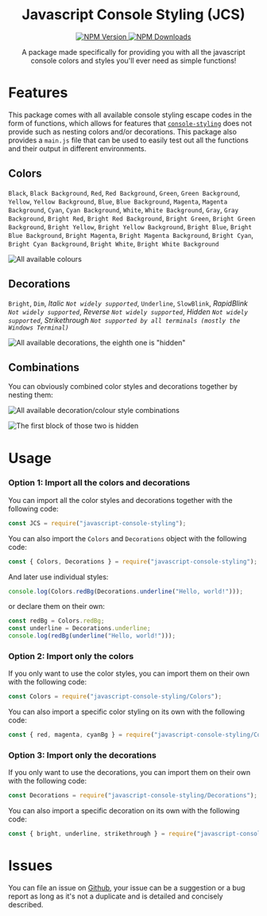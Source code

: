 <h1 align="center">Javascript Console Styling (JCS)</h1>

<div align="center">
  <p align="center">
    <a href="https://www.npmjs.com/package/javascript-console-styling">
      <img src="https://img.shields.io/npm/v/javascript-console-styling.svg?style=flat-square" alt="NPM Version" />
    </a>
    <a href="https://www.npmjs.com/package/javascript-console-styling">
      <img src="https://img.shields.io/npm/dm/javascript-console-styling.svg?style=flat-square" alt="NPM Downloads" />
    </a>
  </p>
</div>

<p align="center">
  A package made specifically for providing you with all the javascript console colors and styles you'll ever need as simple functions!
</p>

# Features
This package comes with all available console styling escape codes in the form of functions, which allows for features that [`console-styling`](https://www.npmjs.com/package/console-styling) does not provide such as nesting colors and/or decorations. This package also provides a `main.js` file that can be used to easily test out all the functions and their output in different environments.

## Colors
`Black`, `Black Background`, `Red`, `Red Background`, `Green`, `Green Background`, `Yellow`, `Yellow Background`, `Blue`, `Blue Background`, `Magenta`, `Magenta Background`, `Cyan`, `Cyan Background`, `White`, `White Background`, `Gray`, `Gray Background`, `Bright Red`, `Bright Red Background`, `Bright Green`, `Bright Green Background`, `Bright Yellow`, `Bright Yellow Background`, `Bright Blue`, `Bright Blue Background`, `Bright Magenta`, `Bright Magenta Background`, `Bright Cyan`, `Bright Cyan Background`, `Bright White`, `Bright White Background`

![All available colours](https://dev-to-uploads.s3.amazonaws.com/uploads/articles/ki6bt5lvbe4lbcrncsrn.png)

## Decorations
`Bright`, `Dim`, *Italic `Not widely supported`*, `Underline`, `SlowBlink`, *RapidBlink `Not widely supported`*, *Reverse `Not widely supported`*, *Hidden `Not widely supported`*, *Strikethrough `Not supported by all terminals (mostly the Windows Terminal)`*

![All available decorations, the eighth one is "hidden"](https://dev-to-uploads.s3.amazonaws.com/uploads/articles/0r1rgk6jw9uxvsuy0f22.gif)

## Combinations
You can obviously combined color styles and decorations together by nesting them:

![All available decoration/colour style combinations](https://dev-to-uploads.s3.amazonaws.com/uploads/articles/y439cad9qfhlzxxdqc1i.gif)

![The first block of those two is hidden](https://dev-to-uploads.s3.amazonaws.com/uploads/articles/mhvmily462ti5fu0h5h6.png)

# Usage
### Option 1: Import all the colors and decorations
You can import all the color styles and decorations together with the following code:

```js
const JCS = require("javascript-console-styling");
```
You can also import the `Colors` and `Decorations` object with the following code:

```js
const { Colors, Decorations } = require("javascript-console-styling");
```
And later use individual styles:

```js
console.log(Colors.redBg(Decorations.underline("Hello, world!")));
```
or declare them on their own:

```js
const redBg = Colors.redBg;
const underline = Decorations.underline;
console.log(redBg(underline("Hello, world!")));
```

### Option 2: Import only the colors
If you only want to use the color styles, you can import them on their own with the following code:

```js
const Colors = require("javascript-console-styling/Colors");
```
You can also import a specific color styling on its own with the following code:

```js
const { red, magenta, cyanBg } = require("javascript-console-styling/Colors");
```

### Option 3: Import only the decorations
If you only want to use the decorations, you can import them on their own with the following code:

```js
const Decorations = require("javascript-console-styling/Decorations");
```
You can also import a specific decoration on its own with the following code:

```js
const { bright, underline, strikethrough } = require("javascript-console-styling/Decorations");
```

# Issues

You can file an issue on [Github](https://github.com/Proman4713/javascript-console-styling/issues), your issue can be a suggestion or a bug report as long as it's not a duplicate and is detailed and concisely described.